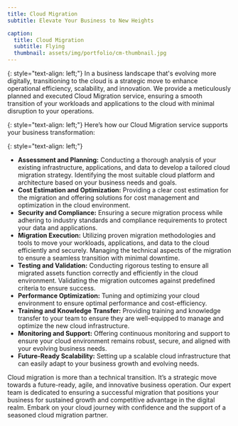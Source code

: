 ```yaml
---
title: Cloud Migration
subtitle: Elevate Your Business to New Heights

caption:
  title: Cloud Migration
  subtitle: Flying
  thumbnail: assets/img/portfolio/cm-thumbnail.jpg
---
```


{: style="text-align: left;"}
In a business landscape that's evolving more digitally, transitioning to the cloud is a strategic move to enhance operational efficiency, scalability, and innovation. We provide a meticulously planned and executed Cloud Migration service, ensuring a smooth transition of your workloads and applications to the cloud with minimal disruption to your operations.

{: style="text-align: left;"}
Here’s how our Cloud Migration service supports your business transformation:

{: style="text-align: left;"}
- **Assessment and Planning:**
Conducting a thorough analysis of your existing infrastructure, applications, and data to develop a tailored cloud migration strategy.
Identifying the most suitable cloud platform and architecture based on your business needs and goals.
- **Cost Estimation and Optimization:**
Providing a clear cost estimation for the migration and offering solutions for cost management and optimization in the cloud environment.
- **Security and Compliance:**
Ensuring a secure migration process while adhering to industry standards and compliance requirements to protect your data and applications.
- **Migration Execution:**
Utilizing proven migration methodologies and tools to move your workloads, applications, and data to the cloud efficiently and securely.
Managing the technical aspects of the migration to ensure a seamless transition with minimal downtime.
- **Testing and Validation:**
Conducting rigorous testing to ensure all migrated assets function correctly and efficiently in the cloud environment.
Validating the migration outcomes against predefined criteria to ensure success.
- **Performance Optimization:**
Tuning and optimizing your cloud environment to ensure optimal performance and cost-efficiency.
- **Training and Knowledge Transfer:**
Providing training and knowledge transfer to your team to ensure they are well-equipped to manage and optimize the new cloud infrastructure.
- **Monitoring and Support:**
Offering continuous monitoring and support to ensure your cloud environment remains robust, secure, and aligned with your evolving business needs.
- **Future-Ready Scalability:**
Setting up a scalable cloud infrastructure that can easily adapt to your business growth and evolving needs.

Cloud migration is more than a technical transition. It’s a strategic move towards a future-ready, agile, and innovative business operation. Our expert team is dedicated to ensuring a successful migration that positions your business for sustained growth and competitive advantage in the digital realm. Embark on your cloud journey with confidence and the support of a seasoned cloud migration partner.
